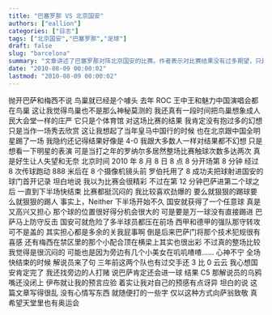```yaml
---
title: "巴塞罗那 VS 北京国安"
authors: ["eallion"]
categories: ["日志"]
tags: ["北京国安","巴塞罗那","足球"]
draft: false
slug: "barcelona"
summary: "文章讲述了巴塞罗那对阵北京国安的比赛。作者表示对比赛结果没有过多期望，只是当作一场秀去欣赏。然而，巴萨很快就取得领先，并最终以 4-0 获胜。虽然比赛有些沉闷，但也有一些出彩的瞬间。文章结尾提到了三年前两队交手时的比分，并预言巴萨还会进球，结果果真如此。整篇文章写得较为杂乱，表达了作者对足球和奥运会的喜爱之情。"
date: "2010-08-09 00:00:02"
lastmod: "2010-08-09 00:00:02"
---
```


抛开巴萨和梅西不说
鸟巢就已经是个噱头
去年 ROC 王中王和魅力中国演唱会都在鸟巢
这让我觉得鸟巢也不是那么神秘莫测的
我还真有一段时间把鸟巢想象成人民大会堂一样的庄严
它只是个体育馆
对这场比赛的结果
我肯定没有抱过多的幻想
只是当作一场秀去欣赏
这让我想起了当年皇马中国行的时候
也在北京跟中国全明星踢了一场
我隐约还记得结果好像是 4-0
我跟大多数人一样对结果都不幻想
只是想看一下明星的表演
可是当打之年的罗纳尔多居然整场比赛触球次数多达两次
真是好生让人失望和无奈
北京时间 2010 年 8 月 8 日 8 点 8 分开场第 8 分钟
经过 8 次传球跑动 888 米后在 8 个摄像机镜头前
罗伯托用了 8 成功夫把球射进国安的球门首开记录
坦白地说
我以为比赛会很精彩
不过在第 12 分钟巴萨进第二个球之后
一直到下半场快结束
比赛都挺沉闷的
我比较喜欢劲爆的
要么就狠狠的踢球要么就狠狠的踢人
事实上，Neither
下半场开始不久
国安就获得了一个任意球
真是又高兴又担心
那个球的位置很好得分机会很大的
可是要是万一球没有直接踢进
巴萨马上防守反击
国安可就危险了多半球员都压在前场
西甲和德甲的强队那守转攻可不是盖的
其实担心都是多余的关我屁事啊
倒是后来巴萨门将那个技术犯规很有喜感
还有梅西在禁区里的那个小配合顶在横梁上其实也很出彩
不过真的整场比较我觉得是很沉闷的
可能也是因为旁边有几个小美女在叽叽喳喳……
心神不宁
全场快结束的时候
解说员来了句
三年前这两个队也有过交手还 3 比 0 云云
我心想国安肯定完了
我还找旁边的人打赌
说巴萨肯定还会进一球
结果 C5 那解说员的乌鸦嘴还没闭上
伊布就让我的预言应验
着实让我对自己的预感有点讶异
坦白的说
这篇文章写得很乱
没有心情写东西
就随便打的一些字
仅以这种方式向萨翁致敬
真希望天堂里也有奥运会
